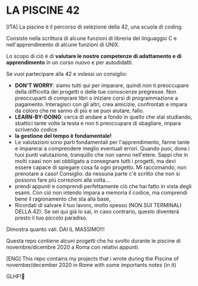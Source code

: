 # LA PISCINE 42

[ITA] La piscine è il percorso di selezione della 42, una scuola di coding. 

Consiste nella scrittura di alcune funzioni di libreria del linguaggio C e nell'apprendimento di alcune funzioni di UNIX. 

Lo scopo di ciò è di **valutare le nostre competenze di adattamento e di apprendimento** in un corso nuovo e per autodidatti. 

Se vuoi partecipare alla 42 e volessi un consiglio:
- **DON'T WORRY**:  siamo tutti qui per imparare, quindi non ti preoccupare della difficoltà dei progetti o delle tue 
                    conoscenze pregresse. Non preoccuparti di comprare libri o iniziare corsi di programmazione a pagamento.
                    Interagisci con gli altri, crea amicizie, confrontati e impara da coloro che ne sanno di più e se puoi aiutare,
                    fallo.
- **LEARN-BY-DOING**: cerca di andare a fondo in quello che stai studiando, sbattici tante volte la testa e non ti preoccupare 
                      di sbagliare, impara scrivendo codice 
- **la gestione del tempo è fondamentale!**
- Le valutazioni sono parti fondamentali per l'apprendimento, fanne tante e imparerai a comprendere meglio eventuali errori.
  Quando puoi, dona i tuoi punti valutazione, tranquillo che non vanno nell'etere. Sappi che in molti caasi non sei obbligato
  a consegnare tutti i progetti, ma devi essere capace di spiegare cosa fa ogni progetto. Mi raccomando, non prenotare a caso!
  Consiglio: da nessuna parte c'é scritto che non si possono fare piú correzioni alla volta...
- prendi appunti e comprendi perfettamente ciò che hai fatto in vista degli esami. Con ció non intendo impara a memoria il codice,
  ma comprendi bene il ragionamento che sta alla base, 
- Ricordati di salvare il tuo lavoro, molto spesso (NON SUI TERMINALI DELLA 42). Se sei qui giá lo sai, in caso contrario, questo
  diventerá presto il tuo piccolo paradiso.

Dimostra quanto vali. DAI IL MASSIMO!!!

Questa repo contiene alcuni progetti che ho svolto durante le piscine di novembre/dicembre 2020 a Roma con relativi appunti.

[ENG] This repo contains my projects that i wrote during the Piscine of november/december 2020 in Rome with some importants notes (in it)

GLHF!👾
